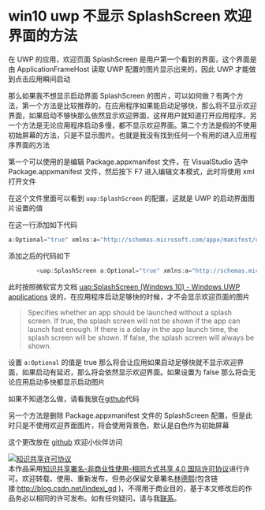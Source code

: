 # win10 uwp 不显示 SplashScreen 欢迎界面的方法

在 UWP 的应用，欢迎页面 SplashScreen 是用户第一个看到的界面，这个界面是由 ApplicationFrameHost 读取 UWP 配置的图片显示出来的，因此 UWP 才能做到点击应用瞬间启动

<!--more-->
<!-- CreateTime:2020/8/14 16:30:24 -->

<!-- 发布 -->

那么如果我不想显示启动界面 SplashScreen 的图片，可以如何做？有两个方法，第一个方法是比较推荐的，在应用程序如果能启动足够快，那么将不显示欢迎界面，如果启动不够快那么依然显示欢迎界面，这样用户就知道打开应用程序。另一个方法是无论应用程序启动多慢，都不显示欢迎界面。第二个方法是假的不使用初始屏幕的方法，只是不显示图片。也就是我没有找到任何一个有用的进入应用程序界面的方法

第一个可以使用的是编辑 Package.appxmanifest 文件，在 VisualStudio 选中 Package.appxmanifest 文件，然后按下 F7 进入编辑文本模式，此时将使用 xml 打开文件

在这个文件里面可以看到 `uap:SplashScreen` 的配置，这就是 UWP 的启动界面图片设置的值

在这一行添加如下代码

```csharp
a:Optional="true" xmlns:a="http://schemas.microsoft.com/appx/manifest/uap/windows10/5"
```

添加之后的代码如下

```csharp
        <uap:SplashScreen a:Optional="true" xmlns:a="http://schemas.microsoft.com/appx/manifest/uap/windows10/5" Image="Assets\SplashScreen.png"/>
```

此时按照微软官方文档 [uap:SplashScreen (Windows 10) - Windows UWP applications](https://docs.microsoft.com/en-us/uwp/schemas/appxpackage/uapmanifestschema/element-uap-splashscreen ) 说的，在应用程序启动足够快的时候，才不会显示欢迎页面的图片

> Specifies whether an app should be launched without a splash screen. If true, the splash screen will not be shown if the app can launch fast enough. If there is a delay in the app launch time, the splash screen will be shown. If false, the splash screen will always be shown.

设置 `a:Optional` 的值是 true 那么将会让应用如果启动足够快就不显示欢迎界面，如果启动有延迟，那么将会依然显示欢迎界面。如果设置为 false 那么将会无论应用启动多快都显示启动图片

如果不知道怎么做，请看我放在[github](https://github.com/lindexi/lindexi_gd/tree/12b271b98d75ba6292cdce7520708f0d88f8cc40/ChugerebefibeareBearchalallnejeji)代码

另一个方法是删除 Package.appxmanifest 文件的 SplashScreen 配置，但是此时只是不使用欢迎界面图片，将会使用背景色，默认是白色作为初始屏幕

这个更改放在 [github](https://github.com/lindexi/lindexi_gd/tree/7dc4c013712571095c8257cbdd209753eef628e4/ChugerebefibeareBearchalallnejeji) 欢迎小伙伴访问


<a rel="license" href="http://creativecommons.org/licenses/by-nc-sa/4.0/"><img alt="知识共享许可协议" style="border-width:0" src="https://licensebuttons.net/l/by-nc-sa/4.0/88x31.png" /></a><br />本作品采用<a rel="license" href="http://creativecommons.org/licenses/by-nc-sa/4.0/">知识共享署名-非商业性使用-相同方式共享 4.0 国际许可协议</a>进行许可。欢迎转载、使用、重新发布，但务必保留文章署名[林德熙](http://blog.csdn.net/lindexi_gd)(包含链接:http://blog.csdn.net/lindexi_gd )，不得用于商业目的，基于本文修改后的作品务必以相同的许可发布。如有任何疑问，请与我[联系](mailto:lindexi_gd@163.com)。
